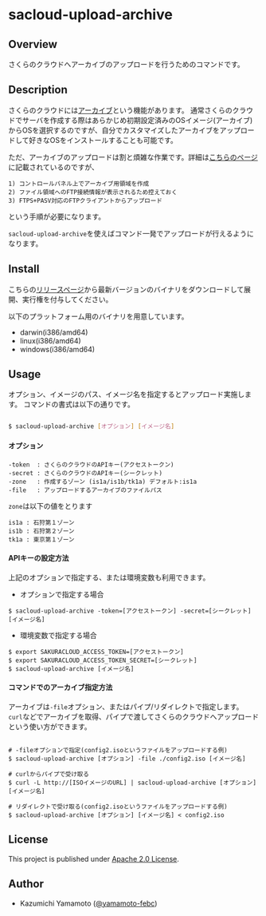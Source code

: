 # sacloud-upload-archive

## Overview

さくらのクラウドへアーカイブのアップロードを行うためのコマンドです。

## Description

さくらのクラウドには[アーカイブ](http://cloud.sakura.ad.jp/specification/server-disk/index.html#server-disk-content03)という機能があります。
通常さくらのクラウドでサーバを作成する際はあらかじめ初期設定済みのOSイメージ(アーカイブ)からOSを選択するのですが、自分でカスタマイズしたアーカイブをアップロードして好きなOSをインストールすることも可能です。

ただ、アーカイブのアップロードは割と煩雑な作業です。詳細は[こちらのページ](https://help.sakura.ad.jp/app/answers/detail/a_id/2522/c/342)に記載されているのですが、

    1) コントロールパネル上でアーカイブ用領域を作成
    2) ファイル領域へのFTP接続情報が表示されるため控えておく
    3) FTPS+PASV対応のFTPクライアントからアップロード

という手順が必要になります。

`sacloud-upload-archive`を使えばコマンド一発でアップロードが行えるようになります。

## Install

こちらの[リリースページ](https://github.com/yamamoto-febc/sacloud-upload-archive/releases/latest)から最新バージョンのバイナリをダウンロードして展開、実行権を付与してください。

以下のプラットフォーム用のバイナリを用意しています。
  * darwin(i386/amd64)
  * linux(i386/amd64)
  * windows(i386/amd64)

## Usage

オプション、イメージのパス、イメージ名を指定するとアップロード実施します。
コマンドの書式は以下の通りです。

```bash

$ sacloud-upload-archive [オプション] [イメージ名]

```

#### オプション

    -token  : さくらのクラウドのAPIキー(アクセストークン)
    -secret : さくらのクラウドのAPIキー(シークレット)
    -zone   : 作成するゾーン (is1a/is1b/tk1a) デフォルト:is1a
    -file   : アップロードするアーカイブのファイルパス

`zone`は以下の値をとります
>
    is1a : 石狩第１ゾーン
    is1b : 石狩第２ゾーン
    tk1a : 東京第１ゾーン

#### APIキーの設定方法

上記のオプションで指定する、または環境変数も利用できます。

* オプションで指定する場合

```オプションで指定する場合
$ sacloud-upload-archive -token=[アクセストークン] -secret=[シークレット] [イメージ名]
```

* 環境変数で指定する場合

```環境変数で指定する場合
$ export SAKURACLOUD_ACCESS_TOKEN=[アクセストークン]
$ export SAKURACLOUD_ACCESS_TOKEN_SECRET=[シークレット]
$ sacloud-upload-archive [イメージ名]
```

#### コマンドでのアーカイブ指定方法

アーカイブは`-file`オプション、またはパイプ/リダイレクトで指定します。
`curl`などでアーカイブを取得、パイプで渡してさくらのクラウドへアップロードという使い方ができます。

```アーカイブ指定方法の例

# -fileオプションで指定(config2.isoというファイルをアップロードする例)
$ sacloud-upload-archive [オプション] -file ./config2.iso [イメージ名] 

# curlからパイプで受け取る
$ curl -L http://[ISOイメージのURL] | sacloud-upload-archive [オプション] [イメージ名]

# リダイレクトで受け取る(config2.isoというファイルをアップロードする例)
$ sacloud-upload-archive [オプション] [イメージ名] < config2.iso

```


## License

This project is published under [Apache 2.0 License](LICENSE).

## Author

* Kazumichi Yamamoto ([@yamamoto-febc](https://github.com/yamamoto-febc))
